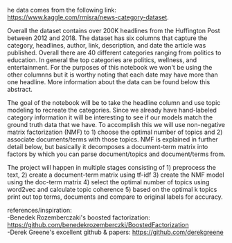 he data comes from the following link: https://www.kaggle.com/rmisra/news-category-dataset. 

Overall the dataset contains over 200K headlines from the Huffington Post between 2012 and 2018. The dataset has six columns that capture the category, headlines, author, link, description, and date the article was published. Overall there are 40 different categories ranging from politics to education. In general the top categories are politics, wellness, and entertainment. For the purposes of this notebook we won't be using the other columnns but it is worthy noting that each date may have more than one headline. More information about the data can be found below this abstract.

The goal of the notebook will be to take the headline column and use topic modeling to recreate the categories. Since we already have hand-labeled category information it will be interesting to see if our models match the ground truth data that we have. To accomplish this we will use non-negative matrix factorization (NMF) to 1) choose the optimal number of topics and 2) associate documents/terms with those topics. NMF is explained in further detail below, but basically it decomposes a document-term matrix into factors by which you can parse document/topics and document/terms from. 

The project will happen in multiple stages consisting of 1) preprocess the text, 2) create a document-term matrix using tf-idf 3) create the NMF model using the doc-term matrix  4) select the optimal number of topics using word2vec and calculate topic coherence 5) based on the optimal k topics print out top terms, documents and compare to original labels for accuracy.

references/inspiration:<br>
-Benedek Rozemberczaki's boosted factorization: https://github.com/benedekrozemberczki/BoostedFactorization <br>
-Derek Greene's excellent github & papers: https://github.com/derekgreene 